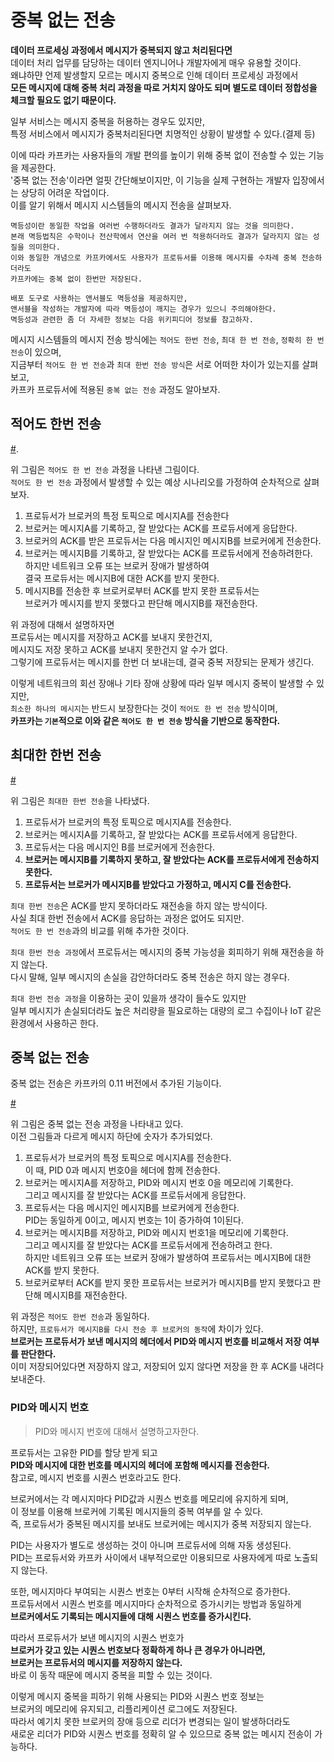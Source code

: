 # 중복 없는 전송 
   
**데이터 프로세싱 과정에서 메시지가 중복되지 않고 처리된다면**                
데이터 처리 업무를 담당하는 데이터 엔지니어나 개발자에게 매우 유용할 것이다.       
왜냐하먄 언제 발생할지 모르는 메시지 중복으로 인해 데이터 프로세싱 과정에서       
**모든 메시지에 대해 중복 처리 과정을 따로 거치지 않아도 되며 별도로 데이터 정합성을 체크할 필요도 없기 때문이다.**       
 
일부 서비스는 메시지 중복을 허용하는 경우도 있지만,     
특정 서비스에서 메시지가 중복처리된다면 치명적인 상황이 발생할 수 있다.(결제 등)  
    
이에 따라 카프카는 사용자들의 개발 편의를 높이기 위해 중복 없이 전송할 수 있는 기능을 제공한다.       
'중복 없는 전송'이라면 얼핏 간단해보이지만, 이 기능을 실제 구현하는 개발자 입장에서는 상당히 어려운 작업이다.   
이를 알기 위해서 메시지 시스템들의 메시지 전송을 살펴보자. 

```
멱등성이란 동일한 작업을 여러번 수행하더라도 결과가 달라지지 않는 것을 의미한다.   
본래 멱등법칙은 수학이나 전산학에서 연산을 여러 번 적용하더라도 결과가 달라지지 않는 성질을 의미한다.  
이와 동일한 개념으로 카프카에서도 사용자가 프로듀서를 이용해 메시지를 수차례 중복 전송하더라도    
카프카에는 중복 없이 한번만 저장된다.    
   
배포 도구로 사용하는 앤서블도 멱등성을 제공하지만,       
앤서블을 작성하는 개발자에 따라 멱등성이 깨지는 경우가 있으니 주의해야한다.    
멱등성과 관련한 좀 더 자세한 정보는 다음 위키피디어 정보를 참고하자.   
```

메시지 시스템들의 메시지 전송 방식에는 `적어도 한번 전송`, `최대 한 번 전송`, `정확히 한 번 전송`이 있으며,    
지금부터 `적어도 한 번 전송`과 `최대 한번 전송 방식`은 서로 어떠한 차이가 있는지를 살펴보고,       
카프카 프로듀서에 적용된 `중복 없는 전송` 과정도 알아보자.        

## 적어도 한번 전송 

[#](#). 
  
위 그림은 `적어도 한 번 전송` 과정을 나타낸 그림이다.        
`적어도 한 번 전송` 과정에서 발생할 수 있는 예상 시나리오를 가정하여 순차적으로 살펴보자.     
    
1. 프로듀서가 브로커의 특정 토픽으로 메시지A를 전송한다       
2. 브로커는 메시지A를 기록하고, 잘 받았다는 ACK를 프로듀서에게 응답한다.        
3. 브로커의 ACK를 받은 프로듀서는 다음 메시지인 메시지B를 브로커에게 전송한다.         
4. 브로커는 메시지B를 기록하고, 잘 받았다는 ACK를 프로듀서에게 전송하려한다.     
   하지만 네트워크 오류 또는 브로커 장애가 발생하여       
   결국 프로듀서는 메시지B에 대한 ACK를 받지 못한다.    
5. 메시지B를 전송한 후 브로커로부터 ACK를 받지 못한 프로듀서는     
   브로커가 메시지를 받지 못했다고 판단해 메시지B를 재전송한다.  
 
위 과정에 대해서 설명하자면       
프로듀서는 메시지를 저장하고 ACK를 보내지 못한건지,      
메시지도 저장 못하고 ACK를 보내지 못한건지 알 수가 없다.     
그렇기에 프로듀서는 메시지를 한번 더 보내는데, 결국 중복 저장되는 문제가 생긴다.    

이렇게 네트워크의 회선 장애나 기타 장애 상황에 따라 일부 메시지 중복이 발생할 수 있지만,   
`최소한 하나의 메시지`는 반드시 보장한다는 것이 `적어도 한 번 전송` 방식이며,    
**카프카는 `기본`적으로 이와 같은 `적어도 한 번 전송` 방식을 기반으로 동작한다.**      

## 최대한 한번 전송    

[#](#)   

위 그림은 `최대한 한번 전송`을 나타냈다.    
  
1. 프로듀서가 브로커의 특정 토픽으로 메시지A를 전송한다.   
2. 브로커는 메시지A를 기록하고, 잘 받았다는 ACK를 프로듀서에게 응답한다.     
3. 프로듀서는 다음 메시지인 B를 브로커에게 전송한다.    
4. **브로커는 메시지B를 기록하지 못하고, 잘 받았다는 ACK를 프로듀서에게 전송하지 못한다.**    
5. **프로듀서는 브로커가 메시지B를 받았다고 가정하고, 메시지 C를 전송한다.**    
  
`최대 한번 전송`은 ACK를 받지 못하더라도 재전송을 하지 않는 방식이다.    
사실 최대 한번 전송에서 ACK를 응답하는 과정은 없어도 되지만.      
`적어도 한 번 전송`과의 비교를 위해 추가한 것이다.   

`최대 한번 전송 과정`에서 프로듀서는 메시지의 중복 가능성을 회피하기 위해 재전송을 하지 않는다.    
다시 말해, 일부 메시지의 손실을 감안하더라도 중복 전송은 하지 않는 경우다.        

`최대 한번 전송 과정`을 이용하는 곳이 있을까 생각이 들수도 있지만   
일부 메시지가 손실되더라도 높은 처리량을 필요로하는 대량의 로그 수집이나 IoT 같은 환경에서 사용하곤 한다.    

## 중복 없는 전송  
중복 없는 전송은 카프카의 0.11 버전에서 추가된 기능이다.   

[#](#) 

위 그림은 중복 없는 전송 과정을 나타내고 있다.    
이전 그림들과 다르게 메시지 하단에 숫자가 추가되었다.    

1. 프로듀서가 브로커의 특정 토픽으로 메시지A를 전송한다.      
   이 때, PID 0과 메시지 번호0을 헤더에 함께 전송한다.     
2. 브로커는 메시지A를 저장하고, PID와 메시지 번호 0을 메모리에 기록한다.    
   그리고 메시지를 잘 받았다는 ACK를 프로듀서에게 응답한다.       
3. 프로듀서는 다음 메시지인 메시지B를 브로커에게 전송한다.    
   PID는 동일하게 0이고, 메시지 번호는 1이 증가하여 1이된다.  
4. 브로커는 메시지B를 저장하고, PID와 메시지 번호1을 메모리에 기록한다.  
   그리고 메시지를 잘 받았다는 ACK를 프로듀서에게 전송하려고 한다.     
   하지만 네트워크 오류 또는 브로커 장애가 발생하여 프로듀서는 메시지B에 대한 ACK를 받지 못한다.         
5. 브로커로부터 ACK를 받지 못한 프로듀서는 브로커가 메시지B를 받지 못했다고 판단해 메시지B를 재전송한다.  

위 과정은 `적어도 한번 전송`과 동일하다.     
하지만, `프로듀서가 메시지B를 다시 전송 후 브로커의 동작`에 차이가 있다.        
**브로커는 프로듀서가 보낸 메시지의 헤더에서 PID와 메시지 번호를 비교해서 저장 여부를 판단한다.**         
이미 저장되어있다면 저장하지 않고, 저장되어 있지 않다면 저장을 한 후 ACK를 내려다 보내준다.   

### PID와 메시지 번호  
> PID와 메시지 번호에 대해서 설명하고자한다.  
  
프로듀서는 고유한 PID를 할당 받게 되고     
**PID와 메시지에 대한 번호를 메시지의 헤더에 포함해 메시지를 전송한다.**  
참고로, 메시지 번호를 시퀀스 번호라고도 한다.   
    
브로커에서는 각 메시지마다 PID값과 시퀀스 번호를 메모리에 유지하게 되며,       
이 정보를 이용해 브로커에 기록된 메시지들의 중복 여부를 알 수 있다.          
즉, 프로듀서가 중복된 메시지를 보내도 브로커에는 메시지가 중복 저장되지 않는다.    
   
PID는 사용자가 별도로 생성하는 것이 아니며 프로듀서에 의해 자동 생성된다.       
PID는 프로듀서와 카프카 사이에서 내부적으로만 이용되므로 사용자에게 따로 노출되지 않는다.     

또한, 메시지마다 부여되는 시퀀스 번호는 0부터 시작해 순차적으로 증가한다.    
프로듀서에서 시퀀스 번호를 메시지마다 순차적으로 증가시키는 방법과 동일하게    
**브로커에서도 기록되는 메시지들에 대해 시퀀스 번호를 증가시킨다.**   
   
따라서 프로듀서가 보낸 메시지의 시퀀스 번호가       
**브로커가 갖고 있는 시퀀스 번호보다 정확하게 하나 큰 경우가 아니라면,**      
**브로커는 프로듀서의 메시지를 저장하지 않는다.**      
바로 이 동작 때문에 메시지 중복을 피할 수 있는 것이다.       
  
이렇게 메시지 중복을 피하기 위해 사용되는 PID와 시퀀스 번호 정보는     
브로커의 메모리에 유지되고, 리플리케이션 로그에도 저장된다.       
따라서 예기치 못한 브로커의 장애 등으로 리더가 변경되는 일이 발생하더라도     
새로운 리더가 PID와 시퀀스 번호를 정확히 알 수 있으므로 중복 없는 메시지 전송이 가능하다.     






















